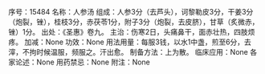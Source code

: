 序号：15484
名称：人参汤
组成：人参3分（去芦头），诃黎勒皮3分，干姜3分（炮裂，锉），桂枝3分，赤茯苓1分，附子3分（炮裂，去皮脐），甘草（炙微赤，锉）1分。
出处：《圣惠》卷九。
主治：伤寒2日，头痛鼻干，面赤壮热，四肢烦疼。
加减：None
功效：None
用法用量：每服3钱，以水1中盏，煎至6分，去滓，不拘时候温服，频服之。汗出愈。
制备方法：上为散。
临床应用：None
各家论述：None
用药禁忌：None
附注：None
